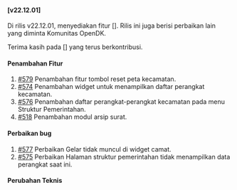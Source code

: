 #### [v22.12.01]

Di rilis v22.12.01, menyediakan fitur []. Rilis ini juga berisi perbaikan lain yang diminta Komunitas OpenDK.

Terima kasih pada [] yang terus berkontribusi.

#### Penambahan Fitur
1. [#579](https://github.com/OpenSID/OpenDK/issues/579) Penambahan fitur tombol reset peta kecamatan.
2. [#574](https://github.com/OpenSID/OpenDK/issues/574) Penambahan widget untuk menampilkan daftar perangkat kecamatan.
3. [#576](https://github.com/OpenSID/OpenDK/issues/576) Penambahan daftar perangkat-perangkat kecamatan pada menu Struktur Pemerintahan.
4. [#518](https://github.com/OpenSID/OpenDK/issues/518) Penambahan modul arsip surat.
#### Perbaikan bug

1. [#577](https://github.com/OpenSID/OpenDK/issues/577) Perbaikan Gelar tidak muncul di widget camat.
2. [#575](https://github.com/OpenSID/OpenDK/issues/575) Perbaikan Halaman struktur pemerintahan tidak menampilkan data perangkat saat ini.
#### Perubahan Teknis
